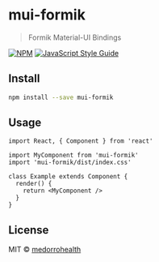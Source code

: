 # mui-formik

> Formik Material-UI Bindings

[![NPM](https://img.shields.io/npm/v/mui-formik.svg)](https://www.npmjs.com/package/mui-formik) [![JavaScript Style Guide](https://img.shields.io/badge/code_style-standard-brightgreen.svg)](https://standardjs.com)

## Install

```bash
npm install --save mui-formik
```

## Usage

```tsx
import React, { Component } from 'react'

import MyComponent from 'mui-formik'
import 'mui-formik/dist/index.css'

class Example extends Component {
  render() {
    return <MyComponent />
  }
}
```

## License

MIT © [medorrohealth](https://github.com/medorrohealth)
